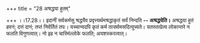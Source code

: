 +++
title = "28 अश्रद्धया हुतम्"

+++
।।17.28।। इदानीं सर्वकर्मसु श्रद्धयैव प्रवृत्त्यर्थमश्रद्धाकृतं सर्वं
निन्दति **--** **अश्रद्धयेति।** अश्रद्धया हुतं हवनं; दत्तं दानं; तप्तं
निर्वर्तितं तपः। यच्चान्यदपि कृतं कर्म तत्सर्वमसदित्युच्यते।
यतस्तत्प्रेत्य लोकान्तरे न फलति विगुणत्वात्। नो इह न चास्मिंल्लोके फलति;
अयशस्करत्वात्।
